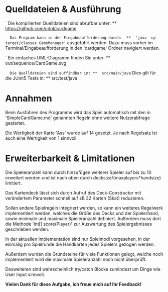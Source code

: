 # Quelldateien & Ausführung

`	Die kompilierten Quelldateien sind abrufbar unter:
**	https://github.com/cdol/cardgame


`	Das Program kann in der Eingabeaufforderung durch: 
**	'java -cp target/classes GameManager'
`	ausgeführt werden. Dazu muss vorher im Terminal/Eingabeaufforderung in den 'cardgame' Ordner navigiert werden.


`	Ein einfaches UML-Diagramm finden Sie unter:
**	out/sequence/CardGame.svg


`	Die Quelldateien sind auffindbar in:
**	src/main/java
`	Dies gilt für die JUnit5 Tests in:
**	src/test/java



# Annahmen

Beim Ausführen des Programms wird das Spiel automatisch mit den in 'SimpleCardGame.md' genannten Regeln ohne weitere Nutzerabfrage gestartet.

Die Wertigkeit der Karte 'Ass' wurde auf 14 gesetzt. Je nach Regelsatz ist auch eine Wertigkeit von 1 sinnvoll.



# Erweiterbarkeit & Limitationen

Die Spieleranzahl kann durch hinzufügen weiterer Spieler auf bis zu 10 erweitert werden und ist nach oben durch decksize/(maxplayers\*handsize) limitiert.

Das Kartendeck lässt sich durch Aufruf des Deck-Constructor mit verändertem Parameter schnell auf zB 32 Karten (Skat) reduzieren.

Sollen andere Spielregeln integriert werden, so kann ein weiteres Regelwerk implementiert werden, welches die Größe des Decks und der Spielerhand, 
sowie minimale und maximale Spieleranzahl definiert. Außerdem muss dort die Methode 'int[] score(Player)' zur Auswertung des 
Spielergebnisses geschrieben werden.

In der aktuellen Implementation sind nur Spielmodi vorgesehen, in der einmalig pro Spielrunde die Handkarten jedes Spielers gezogen werden.

Außerdem wurden die Grundsteine für viele Funktionen gelegt, welche noch implementiert wird die maximale Spieleranzahl noch nicht überprüft.

Desweiteren sind wahrscheinlich try/catch Blöcke zumindest um Dinge wie User Input sinnvoll.


**Vielen Dank für diese Aufgabe, ich freue mich auf Ihr Feedback!**